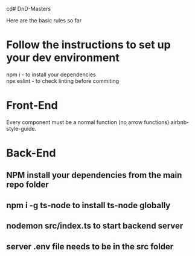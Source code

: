 cd# DnD-Masters

Here are the basic rules so far

# Follow the instructions to set up your dev environment

npm i - to install your dependencies </br>
npx eslint - to check linting before commiting </br>

# Front-End

Every component must be a normal function (no arrow functions) airbnb-style-guide.

# Back-End

## NPM install your dependencies from the main repo folder

## npm i -g ts-node to install ts-node globally

## nodemon src/index.ts to start backend server

## server .env file needs to be in the src folder
